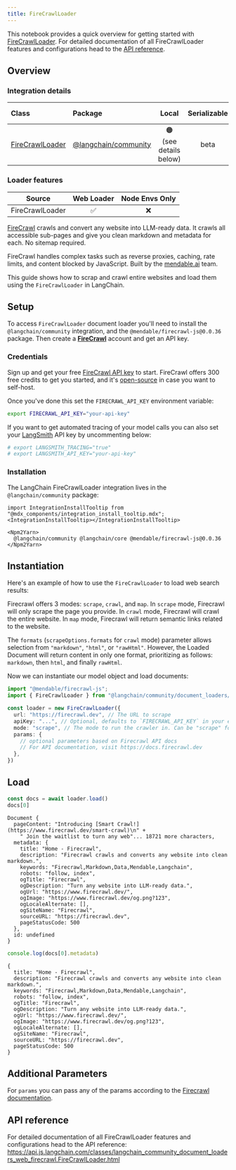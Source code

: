 ```yaml
---
title: FireCrawlLoader
---
```



This notebook provides a quick overview for getting started with [FireCrawlLoader](/oss/integrations/document_loaders/). For detailed documentation of all FireCrawlLoader features and configurations head to the [API reference](https://api.js.langchain.com/classes/langchain_community_document_loaders_web_firecrawl.FireCrawlLoader.html).

## Overview
### Integration details

| Class | Package | Local | Serializable | [PY support](https://python.langchain.com/docs/integrations/document_loaders/firecrawl)|
| :--- | :--- | :---: | :---: |  :---: |
| [FireCrawlLoader](https://api.js.langchain.com/classes/langchain_community_document_loaders_web_firecrawl.FireCrawlLoader.html) | [@langchain/community](https://api.js.langchain.com/modules/langchain_community_document_loaders_web_firecrawl.html) | 🟠 (see details below) | beta | ✅ | 
### Loader features
| Source | Web Loader | Node Envs Only
| :---: | :---: | :---: | 
| FireCrawlLoader | ✅ | ❌ | 

[FireCrawl](https://firecrawl.dev) crawls and convert any website into LLM-ready data. It crawls all accessible sub-pages and give you clean markdown and metadata for each. No sitemap required.

FireCrawl handles complex tasks such as reverse proxies, caching, rate limits, and content blocked by JavaScript. Built by the [mendable.ai](https://mendable.ai) team.

This guide shows how to scrap and crawl entire websites and load them using the `FireCrawlLoader` in LangChain.

## Setup

To access `FireCrawlLoader` document loader you'll need to install the `@langchain/community` integration, and the `@mendable/firecrawl-js@0.0.36` package. Then create a **[FireCrawl](https://firecrawl.dev)** account and get an API key.

### Credentials

Sign up and get your free [FireCrawl API key](https://firecrawl.dev) to start. FireCrawl offers 300 free credits to get you started, and it's [open-source](https://github.com/mendableai/firecrawl) in case you want to self-host.

Once you've done this set the `FIRECRAWL_API_KEY` environment variable:

```bash
export FIRECRAWL_API_KEY="your-api-key"
```

If you want to get automated tracing of your model calls you can also set your [LangSmith](https://docs.smith.langchain.com/) API key by uncommenting below:

```bash
# export LANGSMITH_TRACING="true"
# export LANGSMITH_API_KEY="your-api-key"
```

### Installation

The LangChain FireCrawlLoader integration lives in the `@langchain/community` package:

```{=mdx}
import IntegrationInstallTooltip from "@mdx_components/integration_install_tooltip.mdx";
<IntegrationInstallTooltip></IntegrationInstallTooltip>

<Npm2Yarn>
  @langchain/community @langchain/core @mendable/firecrawl-js@0.0.36
</Npm2Yarn>

```
## Instantiation

Here's an example of how to use the `FireCrawlLoader` to load web search results:

Firecrawl offers 3 modes: `scrape`, `crawl`, and `map`. In `scrape` mode, Firecrawl will only scrape the page you provide. In `crawl` mode, Firecrawl will crawl the entire website. In `map` mode, Firecrawl will return semantic links related to the website.

The `formats` (`scrapeOptions.formats` for `crawl` mode) parameter allows selection from `"markdown"`, `"html"`, or `"rawHtml"`. However, the Loaded Document will return content in only one format, prioritizing as follows: `markdown`, then `html`, and finally `rawHtml`.

Now we can instantiate our model object and load documents:


```typescript
import "@mendable/firecrawl-js";
import { FireCrawlLoader } from "@langchain/community/document_loaders/web/firecrawl"

const loader = new FireCrawlLoader({
  url: "https://firecrawl.dev", // The URL to scrape
  apiKey: "...", // Optional, defaults to `FIRECRAWL_API_KEY` in your env.
  mode: "scrape", // The mode to run the crawler in. Can be "scrape" for single urls or "crawl" for all accessible subpages
  params: {
    // optional parameters based on Firecrawl API docs
    // For API documentation, visit https://docs.firecrawl.dev
  },
})
```
## Load


```typescript
const docs = await loader.load()
docs[0]
```
```output
Document {
  pageContent: "Introducing [Smart Crawl!](https://www.firecrawl.dev/smart-crawl)\n" +
    " Join the waitlist to turn any web"... 18721 more characters,
  metadata: {
    title: "Home - Firecrawl",
    description: "Firecrawl crawls and converts any website into clean markdown.",
    keywords: "Firecrawl,Markdown,Data,Mendable,Langchain",
    robots: "follow, index",
    ogTitle: "Firecrawl",
    ogDescription: "Turn any website into LLM-ready data.",
    ogUrl: "https://www.firecrawl.dev/",
    ogImage: "https://www.firecrawl.dev/og.png?123",
    ogLocaleAlternate: [],
    ogSiteName: "Firecrawl",
    sourceURL: "https://firecrawl.dev",
    pageStatusCode: 500
  },
  id: undefined
}
```



```typescript
console.log(docs[0].metadata)
```
```output
{
  title: "Home - Firecrawl",
  description: "Firecrawl crawls and converts any website into clean markdown.",
  keywords: "Firecrawl,Markdown,Data,Mendable,Langchain",
  robots: "follow, index",
  ogTitle: "Firecrawl",
  ogDescription: "Turn any website into LLM-ready data.",
  ogUrl: "https://www.firecrawl.dev/",
  ogImage: "https://www.firecrawl.dev/og.png?123",
  ogLocaleAlternate: [],
  ogSiteName: "Firecrawl",
  sourceURL: "https://firecrawl.dev",
  pageStatusCode: 500
}
```
## Additional Parameters

For `params` you can pass any of the params according to the [Firecrawl documentation](https://docs.firecrawl.dev).

## API reference

For detailed documentation of all FireCrawlLoader features and configurations head to the API reference: https://api.js.langchain.com/classes/langchain_community_document_loaders_web_firecrawl.FireCrawlLoader.html

